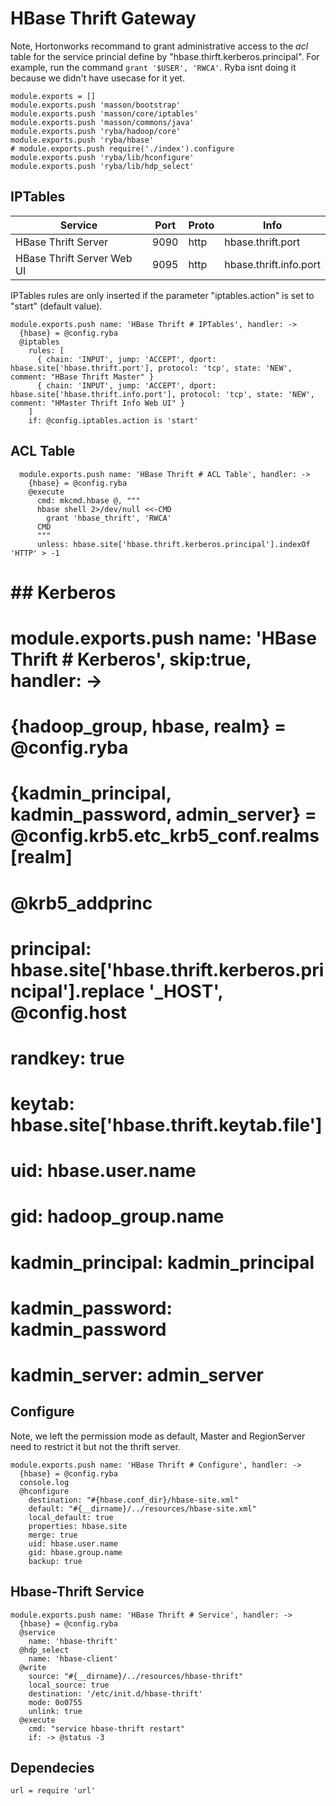 # HBase Thrift Gateway

Note, Hortonworks recommand to grant administrative access to the _acl_ table
for the service princial define by "hbase.thirft.kerberos.principal". For example,
run the command `grant '$USER', 'RWCA'`. Ryba isnt doing it because we didn't
have usecase for it yet.

    module.exports = []
    module.exports.push 'masson/bootstrap'
    module.exports.push 'masson/core/iptables'
    module.exports.push 'masson/commons/java'
    module.exports.push 'ryba/hadoop/core'
    module.exports.push 'ryba/hbase'
    # module.exports.push require('./index').configure
    module.exports.push 'ryba/lib/hconfigure'
    module.exports.push 'ryba/lib/hdp_select'

## IPTables

| Service                    | Port | Proto | Info                   |
|----------------------------|------|-------|------------------------|
| HBase Thrift Server        | 9090 | http  | hbase.thrift.port      |
| HBase Thrift Server Web UI | 9095 | http  | hbase.thrift.info.port |

IPTables rules are only inserted if the parameter "iptables.action" is set to
"start" (default value).

    module.exports.push name: 'HBase Thrift # IPTables', handler: ->
      {hbase} = @config.ryba
      @iptables
        rules: [
          { chain: 'INPUT', jump: 'ACCEPT', dport: hbase.site['hbase.thrift.port'], protocol: 'tcp', state: 'NEW', comment: "HBase Thrift Master" }
          { chain: 'INPUT', jump: 'ACCEPT', dport: hbase.site['hbase.thrift.info.port'], protocol: 'tcp', state: 'NEW', comment: "HMaster Thrift Info Web UI" }
        ]
        if: @config.iptables.action is 'start'

## ACL Table

      module.exports.push name: 'HBase Thrift # ACL Table', handler: ->
        {hbase} = @config.ryba
        @execute
          cmd: mkcmd.hbase @, """
          hbase shell 2>/dev/null <<-CMD
            grant 'hbase_thrift', 'RWCA'
          CMD
          """
          unless: hbase.site['hbase.thrift.kerberos.principal'].indexOf 'HTTP' > -1

# ## Kerberos
#
#     module.exports.push name: 'HBase Thrift # Kerberos', skip:true, handler: ->
#       {hadoop_group, hbase, realm} = @config.ryba
#       {kadmin_principal, kadmin_password, admin_server} = @config.krb5.etc_krb5_conf.realms[realm]
#       @krb5_addprinc
#         principal: hbase.site['hbase.thrift.kerberos.principal'].replace '_HOST', @config.host
#         randkey: true
#         keytab: hbase.site['hbase.thrift.keytab.file']
#         uid: hbase.user.name
#         gid: hadoop_group.name
#         kadmin_principal: kadmin_principal
#         kadmin_password: kadmin_password
#         kadmin_server: admin_server


## Configure

Note, we left the permission mode as default, Master and RegionServer need to
restrict it but not the thrift server.

    module.exports.push name: 'HBase Thrift # Configure', handler: ->
      {hbase} = @config.ryba
      console.log
      @hconfigure
        destination: "#{hbase.conf_dir}/hbase-site.xml"
        default: "#{__dirname}/../resources/hbase-site.xml"
        local_default: true
        properties: hbase.site
        merge: true
        uid: hbase.user.name
        gid: hbase.group.name
        backup: true

## Hbase-Thrift Service

    module.exports.push name: 'HBase Thrift # Service', handler: ->
      {hbase} = @config.ryba
      @service
        name: 'hbase-thrift'
      @hdp_select
        name: 'hbase-client'
      @write
        source: "#{__dirname}/../resources/hbase-thrift"
        local_source: true
        destination: '/etc/init.d/hbase-thrift'
        mode: 0o0755
        unlink: true
      @execute
        cmd: "service hbase-thrift restart"
        if: -> @status -3

## Dependecies

    url = require 'url'
